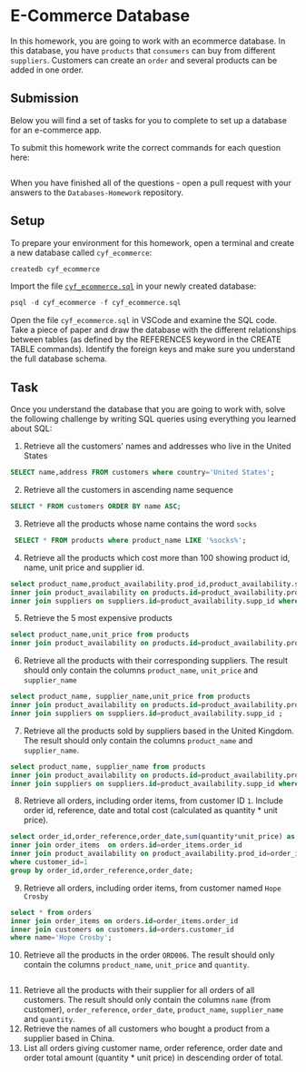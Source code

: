 # E-Commerce Database

In this homework, you are going to work with an ecommerce database. In this database, you have `products` that `consumers` can buy from different `suppliers`. Customers can create an `order` and several products can be added in one order.

## Submission

Below you will find a set of tasks for you to complete to set up a database for an e-commerce app.

To submit this homework write the correct commands for each question here:

```sql


```

When you have finished all of the questions - open a pull request with your answers to the `Databases-Homework` repository.

## Setup

To prepare your environment for this homework, open a terminal and create a new database called `cyf_ecommerce`:

```sql
createdb cyf_ecommerce
```

Import the file [`cyf_ecommerce.sql`](./cyf_ecommerce.sql) in your newly created database:

```sql
psql -d cyf_ecommerce -f cyf_ecommerce.sql
```

Open the file `cyf_ecommerce.sql` in VSCode and examine the SQL code. Take a piece of paper and draw the database with the different relationships between tables (as defined by the REFERENCES keyword in the CREATE TABLE commands). Identify the foreign keys and make sure you understand the full database schema.

## Task

Once you understand the database that you are going to work with, solve the following challenge by writing SQL queries using everything you learned about SQL:

1. Retrieve all the customers' names and addresses who live in the United States

```sql
SELECT name,address FROM customers where country='United States';
```

2. Retrieve all the customers in ascending name sequence

```sql
SELECT * FROM customers ORDER BY name ASC;
```

3. Retrieve all the products whose name contains the word `socks`

```sql
 SELECT * FROM products where product_name LIKE '%socks%';
```

4. Retrieve all the products which cost more than 100 showing product id, name, unit price and supplier id.

```sql
select product_name,product_availability.prod_id,product_availability.supp_id,unit_price from products
inner join product_availability on products.id=product_availability.prod_id
inner join suppliers on suppliers.id=product_availability.supp_id where unit_price > 100;
```

5. Retrieve the 5 most expensive products

```sql
select product_name,unit_price from products
inner join product_availability on products.id=product_availability.prod_id  order by unit_price desc limit 5;
```

6. Retrieve all the products with their corresponding suppliers. The result should only contain the columns `product_name`, `unit_price` and `supplier_name`

```sql
select product_name, supplier_name,unit_price from products
inner join product_availability on products.id=product_availability.prod_id
inner join suppliers on suppliers.id=product_availability.supp_id ;

```

7. Retrieve all the products sold by suppliers based in the United Kingdom. The result should only contain the columns `product_name` and `supplier_name`.

```sql
select product_name, supplier_name from products
inner join product_availability on products.id=product_availability.prod_id
inner join suppliers on suppliers.id=product_availability.supp_id where country='United Kingdom';
```

8. Retrieve all orders, including order items, from customer ID `1`. Include order id, reference, date and total cost (calculated as quantity \* unit price).

```sql
select order_id,order_reference,order_date,sum(quantity*unit_price) as total_cost from orders
inner join order_items  on orders.id=order_items.order_id
inner join product_availability on product_availability.prod_id=order_items.product_id and product_availability.supp_id=order_items.supplier_id
where customer_id=1
group by order_id,order_reference,order_date;

```

9. Retrieve all orders, including order items, from customer named `Hope Crosby`

```sql
select * from orders
inner join order_items on orders.id=order_items.order_id
inner join customers on customers.id=orders.customer_id
where name='Hope Crosby';
```

10. Retrieve all the products in the order `ORD006`. The result should only contain the columns `product_name`, `unit_price` and `quantity`.

```sql

```

11. Retrieve all the products with their supplier for all orders of all customers. The result should only contain the columns `name` (from customer), `order_reference`, `order_date`, `product_name`, `supplier_name` and `quantity`.
12. Retrieve the names of all customers who bought a product from a supplier based in China.
13. List all orders giving customer name, order reference, order date and order total amount (quantity \* unit price) in descending order of total.
